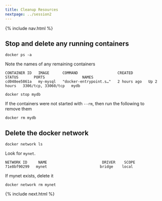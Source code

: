 ```yaml
---
title: Cleanup Resources
nextpage: ../session2
---
```


{% include nav.html %}

## Stop and delete any running containers

```
docker ps -a
```

Note the names of any remaining containers
```output
CONTAINER ID   IMAGE      COMMAND                  CREATED       STATUS       PORTS                 NAMES
cd048ee5861a   my-mysql   "docker-entrypoint.s…"   2 hours ago   Up 2 hours   3306/tcp, 33060/tcp   mydb
```

```
docker stop mydb
```

If the containers were not started with `--rm`, then run the following to remove them
```
docker rm mydb
```

## Delete the docker network
```
docker network ls
```

Look for `mynet`.  
```output
NETWORK ID     NAME                         DRIVER    SCOPE
71e8bf90299   mynet                        bridge    local
```

If mynet exists, delete it
```
docker network rm mynet
```

{% include next.html %}
